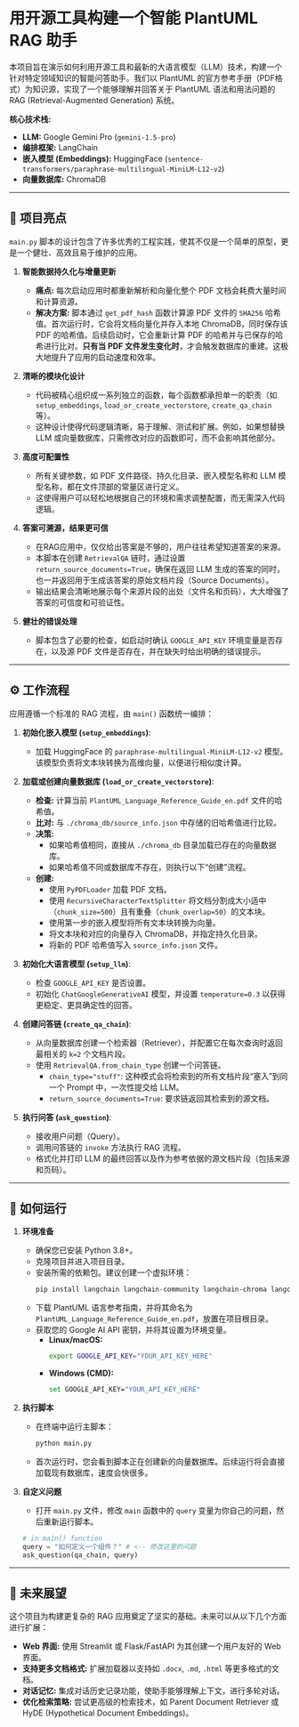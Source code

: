 # 用开源工具构建一个智能 PlantUML RAG 助手

本项目旨在演示如何利用开源工具和最新的大语言模型（LLM）技术，构建一个针对特定领域知识的智能问答助手。我们以 PlantUML 的官方参考手册（PDF格式）为知识源，实现了一个能够理解并回答关于 PlantUML 语法和用法问题的 RAG (Retrieval-Augmented Generation) 系统。

**核心技术栈:**
*   **LLM:** Google Gemini Pro (`gemini-1.5-pro`)
*   **编排框架:** LangChain
*   **嵌入模型 (Embeddings):** HuggingFace (`sentence-transformers/paraphrase-multilingual-MiniLM-L12-v2`)
*   **向量数据库:** ChromaDB

---

## 🌟 项目亮点

`main.py` 脚本的设计包含了许多优秀的工程实践，使其不仅是一个简单的原型，更是一个健壮、高效且易于维护的应用。

1.  **智能数据持久化与增量更新**
    *   **痛点:** 每次启动应用时都重新解析和向量化整个 PDF 文档会耗费大量时间和计算资源。
    *   **解决方案:** 脚本通过 `get_pdf_hash` 函数计算源 PDF 文件的 `SHA256` 哈希值。首次运行时，它会将文档向量化并存入本地 ChromaDB，同时保存该 PDF 的哈希值。后续启动时，它会重新计算 PDF 的哈希并与已保存的哈希进行比对。**只有当 PDF 文件发生变化时**，才会触发数据库的重建。这极大地提升了应用的启动速度和效率。

2.  **清晰的模块化设计**
    *   代码被精心组织成一系列独立的函数，每个函数都承担单一的职责（如 `setup_embeddings`, `load_or_create_vectorstore`, `create_qa_chain` 等）。
    *   这种设计使得代码逻辑清晰，易于理解、测试和扩展。例如，如果想替换 LLM 或向量数据库，只需修改对应的函数即可，而不会影响其他部分。

3.  **高度可配置性**
    *   所有关键参数，如 PDF 文件路径、持久化目录、嵌入模型名称和 LLM 模型名称，都在文件顶部的常量区进行定义。
    *   这使得用户可以轻松地根据自己的环境和需求调整配置，而无需深入代码逻辑。

4.  **答案可溯源，结果更可信**
    *   在RAG应用中，仅仅给出答案是不够的，用户往往希望知道答案的来源。
    *   本脚本在创建 `RetrievalQA` 链时，通过设置 `return_source_documents=True`，确保在返回 LLM 生成的答案的同时，也一并返回用于生成该答案的原始文档片段（Source Documents）。
    *   输出结果会清晰地展示每个来源片段的出处（文件名和页码），大大增强了答案的可信度和可验证性。

5.  **健壮的错误处理**
    *   脚本包含了必要的检查，如启动时确认 `GOOGLE_API_KEY` 环境变量是否存在，以及源 PDF 文件是否存在，并在缺失时给出明确的错误提示。

---

## ⚙️ 工作流程

应用遵循一个标准的 RAG 流程，由 `main()` 函数统一编排：

1.  **初始化嵌入模型 (`setup_embeddings`)**:
    *   加载 HuggingFace 的 `paraphrase-multilingual-MiniLM-L12-v2` 模型。该模型负责将文本块转换为高维向量，以便进行相似度计算。

2.  **加载或创建向量数据库 (`load_or_create_vectorstore`)**:
    *   **检查:** 计算当前 `PlantUML_Language_Reference_Guide_en.pdf` 文件的哈希值。
    *   **比对:** 与 `./chroma_db/source_info.json` 中存储的旧哈希值进行比较。
    *   **决策:**
        *   如果哈希值相同，直接从 `./chroma_db` 目录加载已存在的向量数据库。
        *   如果哈希值不同或数据库不存在，则执行以下“创建”流程。
    *   **创建:**
        *   使用 `PyPDFLoader` 加载 PDF 文档。
        *   使用 `RecursiveCharacterTextSplitter` 将文档分割成大小适中（`chunk_size=500`）且有重叠（`chunk_overlap=50`）的文本块。
        *   使用第一步的嵌入模型将所有文本块转换为向量。
        *   将文本块和对应的向量存入 ChromaDB，并指定持久化目录。
        *   将新的 PDF 哈希值写入 `source_info.json` 文件。

3.  **初始化大语言模型 (`setup_llm`)**:
    *   检查 `GOOGLE_API_KEY` 是否设置。
    *   初始化 `ChatGoogleGenerativeAI` 模型，并设置 `temperature=0.3` 以获得更稳定、更具确定性的回答。

4.  **创建问答链 (`create_qa_chain`)**:
    *   从向量数据库创建一个检索器（Retriever），并配置它在每次查询时返回最相关的 `k=2` 个文档片段。
    *   使用 `RetrievalQA.from_chain_type` 创建一个问答链。
        *   `chain_type="stuff"`: 这种模式会将检索到的所有文档片段“塞入”到同一个 Prompt 中，一次性提交给 LLM。
        *   `return_source_documents=True`: 要求链返回其检索到的源文档。

5.  **执行问答 (`ask_question`)**:
    *   接收用户问题（Query）。
    *   调用问答链的 `invoke` 方法执行 RAG 流程。
    *   格式化并打印 LLM 的最终回答以及作为参考依据的源文档片段（包括来源和页码）。

---

## 🚀 如何运行

1.  **环境准备**
    *   确保您已安装 Python 3.8+。
    *   克隆项目并进入项目目录。
    *   安装所需的依赖包。建议创建一个虚拟环境：
        ```bash
        pip install langchain langchain-community langchain-chroma langchain-google-genai langchain-huggingface pypdf sentence-transformers transformers
        ```
    *   下载 PlantUML 语言参考指南，并将其命名为 `PlantUML_Language_Reference_Guide_en.pdf`，放置在项目根目录。
    *   获取您的 Google AI API 密钥，并将其设置为环境变量。
        *   **Linux/macOS:**
            ```bash
            export GOOGLE_API_KEY="YOUR_API_KEY_HERE"
            ```
        *   **Windows (CMD):**
            ```bash
            set GOOGLE_API_KEY="YOUR_API_KEY_HERE"
            ```

2.  **执行脚本**
    *   在终端中运行主脚本：
        ```bash
        python main.py
        ```
    *   首次运行时，您会看到脚本正在创建新的向量数据库。后续运行将会直接加载现有数据库，速度会快很多。

3.  **自定义问题**
    *   打开 `main.py` 文件，修改 `main` 函数中的 `query` 变量为你自己的问题，然后重新运行脚本。
      ```python
      # in main() function
      query = "如何定义一个组件？" # <-- 修改这里的问题
      ask_question(qa_chain, query)
      ```

---

## 🔮 未来展望

这个项目为构建更复杂的 RAG 应用奠定了坚实的基础。未来可以从以下几个方面进行扩展：

*   **Web 界面:** 使用 Streamlit 或 Flask/FastAPI 为其创建一个用户友好的 Web 界面。
*   **支持更多文档格式:** 扩展加载器以支持如 `.docx`, `.md`, `.html` 等更多格式的文档。
*   **对话记忆:** 集成对话历史记录功能，使助手能够理解上下文，进行多轮对话。
*   **优化检索策略:** 尝试更高级的检索技术，如 Parent Document Retriever 或 HyDE (Hypothetical Document Embeddings)。